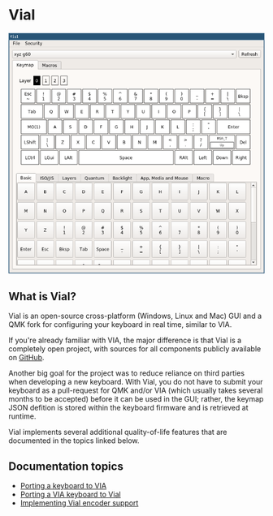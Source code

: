 # Vial

![](img/vial-linux.png)

## What is Vial?

Vial is an open-source cross-platform (Windows, Linux and Mac) GUI and a QMK fork for configuring your keyboard in real time, similar to VIA.

If you're already familiar with VIA, the major difference is that Vial is a completely open project, with sources for all components publicly available on [GitHub](https://github.com/vial-kb).

Another big goal for the project was to reduce reliance on third parties when developing a new keyboard. With Vial, you do not have to submit your keyboard as a pull-request for QMK and/or VIA (which usually takes several months to be accepted) before it can be used in the GUI; rather, the keymap JSON defition is stored within the keyboard firmware and is retrieved at runtime.

Vial implements several additional quality-of-life features that are documented in the topics linked below.

## Documentation topics

* [Porting a keyboard to VIA](doc/porting-via.md)
* [Porting a VIA keyboard to Vial](doc/porting-vial.md)
* [Implementing Vial encoder support](doc/encoders.md)
